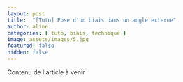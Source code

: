 ```yaml
---
layout: post
title:  "[Tuto] Pose d'un biais dans un angle externe"
author: aline
categories: [ tuto, biais, technique ]
image: assets/images/5.jpg
featured: false
hidden: false
---
```


Contenu de l'article à venir